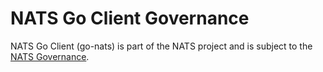 # NATS Go Client Governance

NATS Go Client (go-nats) is part of the NATS project and is subject to the [NATS Governance](https://github.com/nats-io/nats-general/blob/master/GOVERNANCE.md).